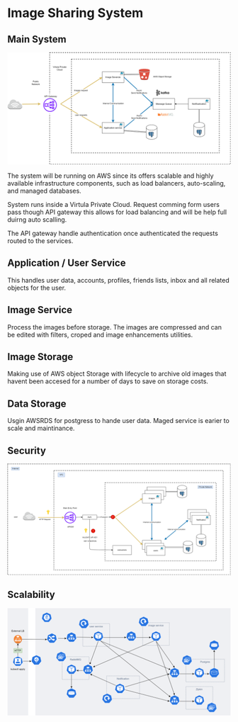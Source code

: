 # Image Sharing System

## Main System

![Pezesha](./Main.png)

The system will be running on AWS since its offers scalable and highly available infrastructure components, such as load balancers, auto-scaling, and managed databases.

System runs inside a Virtula Private Cloud. Request comming form users pass though API gateway this allows for load balancing and will be help full duirng auto scalling.

The API gateway handle authentication once authenticated the requests routed to the services.

## Application / User Service

This handles user data, accounts, profiles, friends lists, inbox and all related objects for the user.

## Image Service

Process the images before storage. The images are compressed and can be edited with filters, croped and image enhancements utilities.

## Image Storage

Making use of AWS object Storage with lifecycle to archive old images that havent been accesed for a number of days to save on storage costs.

## Data Storage

Usgin AWSRDS for postgress to hande user data. Maged service is earier to scale and maintinance.

## Security

![Pezesha](./Seurityp.png)


## Scalability

![Pezesha](./k8s.png)
